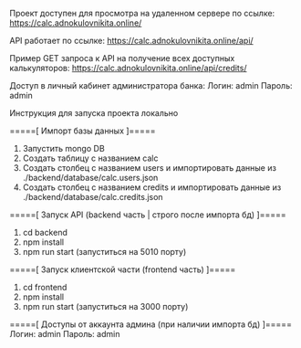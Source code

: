 Проект доступен для просмотра на удаленном сервере по ссылке: https://calc.adnokulovnikita.online/

API работает по ссылке: https://calc.adnokulovnikita.online/api/

Пример GET запроса к API на получение всех доступных калькуляторов: https://calc.adnokulovnikita.online/api/credits/

Доступ в личный кабинет администратора банка:
Логин: admin
Пароль: admin


Инструкция для запуска проекта локально

=====[ Импорт базы данных ]=====
1. Запустить mongo DB
2. Создать таблицу с названием calc
3. Создать столбец с названием users и импортировать данные из ./backend/database/calc.users.json
4. Создать столбец с названием credits и импортировать данные из ./backend/database/calc.credits.json

=====[ Запуск API (backend часть | строго после импорта бд) ]=====
1. cd backend
2. npm install
3. npm run start (запуститься на 5010 порту)


=====[ Запуск клиентской части (frontend часть) ]=====
1. cd frontend
2. npm install
3. npm run start (запуститься на 3000 порту)


=====[ Доступы от аккаунта админа (при наличии импорта бд) ]=====
Логин: admin
Пароль: admin
